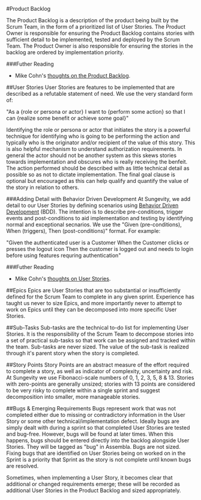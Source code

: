 #Product Backlog

The Product Backlog is a description of the product being built by the Scrum Team, in the form of a prioritized list of  User Stories. The Product Owner is responsible for ensuring the Product Backlog contains stories with sufficient detail to be implemented, tested and deployed by the Scrum Team. The Product Owner is also responsible for ensuring the stories in the backlog are ordered by implementation priority.

###Futher Reading
* Mike Cohn's [thoughts on the Product Backlog](http://www.mountaingoatsoftware.com/agile/scrum/product-backlog/).

##User Stories
User Stories are features to be implemented that are described as a refutable statement of need. We use the very standard form of:

"As a {role or persona or actor} I want to {perform some action} so that I can {realize some benefit or achieve some goal}"

Identifying the role or persona or actor that initiates the story is a powerful technique for identifying who is going to be performing the action and typically who is the originator and/or recipient of the value of this story. This is also helpful mechanism to understand authorization requirements. In general the actor should not be another system as this skews stories towards implementation and obscures who is really receiving the benfeit. The action performed should be described with as little technical detail as possible so as not to dictate implementation. The final goal clause is optional but encouraged as this can help qualify and quantify the value of the story in relation to others.

###Adding Detail with Behavior Driven Development
At Sungevity, we add detail to our User Stories by defining scenarios using [Behavior Driven Development](http://en.wikipedia.org/wiki/Behavior-driven_development) (BDD). The intention is to describe pre-conditions, trigger events and post-conditions to aid implementation and testing by identifying normal and exceptional secnarios. We use the "Given (pre-conditions), When (triggers), Then (post-conditions)" format. For example:

"Given the authenticated user is a Customer
When the Customer clicks or presses the logout icon
Then the customer is logged out and needs to login before using features requring authentication"

###Futher Reading
* Mike Cohn's [thoughts on User Stories](http://www.mountaingoatsoftware.com/agile/user-stories/).

##Epics
Epics are User Stories that are too substantial or insufficiently defined for the Scrum Team to complete in any given sprint. Experience has taught us never to size Epics, and more importantly never to attempt to work on Epics until they can be decomposed into more specific User Stories.

##Sub-Tasks
Sub-tasks are the technical to-do list for implementing User Stories. It is the responsibility of the Scrum Team to decompose stories into a set of practical sub-tasks so that work can be assigned and tracked within the team. Sub-tasks are never sized. The value of the sub-task is realized through it's parent story when the story is completed.

##Story Points
Story Points are an abstract measure of the effort required to complete a story, as well as indicator of complexity, uncertainty and risk. At Sungevity we use Fibonacci-scale numbers of 0, 1, 2, 3, 5, 8 & 13. Stories with zero-points are generally unsized; stories with 13 points are considered to be very risky to complete within a single sprint and suggest decomposition into smaller, more manageable stories.

##Bugs & Emerging Requirements
Bugs represent work that was not completed either due to missing or contradictory information in the User Story or some other technical/implementation defect. Ideally bugs are simply dealt with during a sprint so that completed User Stories are tested and bug-free. However, bugs will be found at later times. When this happens, bugs should be entered directly into the backlog alongside User Stories. They will be tagged as "bug" in Assembla. Bugs are not sized. Fixing bugs that are identified on User Stories being on worked on in the Sprint is a priority that Sprint as the story is not complete until known bugs are resolved.   

Sometimes, when implementing a User Story, it becomes clear that additional or changed requirements emerge; these will be recorded as additional User Stories in the Product Backlog and sized appropriately. 

